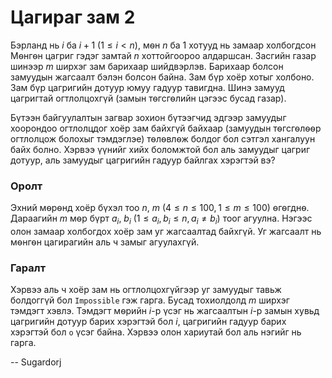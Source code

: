 Цагираг зам 2
=============
Бэрланд нь $i$ ба $i + 1$ ($1 ≤ i < n$), мѳн $n$ ба $1$ хотууд нь замаар
холбогдсон Мѳнгѳн цагриг гэдэг замтай $n$ хоттойгоороо алдаршсан. Засгийн газар
шинээр $m$ ширхэг зам барихаар шийдвэрлэв. Барихаар болсон замуудын жагсаалт
бэлэн болсон байна. Зам бүр хоёр хотыг холбоно. Зам бүр цагригийн дотуур юмуу
гадуур тавигдна. Шинэ замууд цагригтай огтлолцохгүй (замын тѳгсгѳлийн цэгээс
бусад газар).

Бүтээн байгуулалтын загвар зохион бүтээгчид эдгээр замуудыг хоорондоо огтлолцдог
хоёр зам байхгүй байхаар (замуудын тѳгсгѳлѳѳр огтлолцож болохыг тэмдэглэе)
тѳлѳвлѳж болдог бол сэтгэл хангалуун байх болно. Хэрвээ үүнийг хийх боломжтой
бол аль замуудыг цагриг дотуур, аль замуудыг цагригийн гадуур байлгах хэрэгтэй
вэ?


### Оролт
Эхний мѳрѳнд хоёр бүхэл тоо $n$, $m$ ($4 ≤ n ≤ 100$, $1 ≤ m ≤ 100$) ѳгѳгднѳ.
Дараагийн $m$ мѳр бүрт $a_i$, $b_i$ ($1 ≤ a_i$, $b_i ≤ n$, $a_i ≠ b_i$) тоог
агуулна. Нэгээс олон замаар холбогдох хоёр зам уг жагсаалтад байхгүй. Уг
жагсаалт нь мѳнгѳн цагирагийн аль ч замыг агуулахгүй.


### Гаралт
Хэрвээ аль ч хоёр зам нь огтлолцохгүйгээр уг замуудыг тавьж болдоггүй бол
`Impossible` гэж гарга. Бусад тохиолдолд $m$ ширхэг тэмдэгт хэвлэ. Тэмдэгт
мѳрийн $i$-р үсэг нь жагсаалтын $i$-р замын хувьд цагригийн дотуур барих
хэрэгтэй бол $i$, цагригийн гадуур барих хэрэгтэй бол `o` үсэг байна. Хэрвээ
олон хариутай бол аль нэгийг нь гарга.

-- Sugardorj
